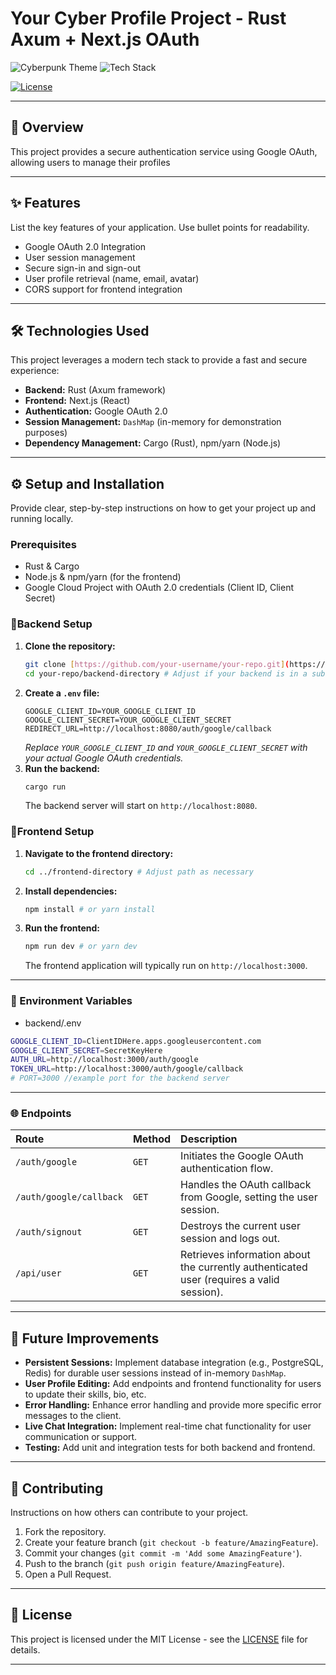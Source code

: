 # Your Cyber Profile Project - Rust Axum + Next.js OAuth

![Cyberpunk Theme](https://img.shields.io/badge/theme-cyberpunk-00ff41?style=flat)
![Tech Stack](https://img.shields.io/badge/stack-Rust%20Axum%20+%20Next.js-ff006e?style=flat)

<!-- [![Build Status](https://img.shields.io/badge/build-passing-brightgreen)](link-to-build-status) -->

[![License](https://img.shields.io/badge/license-MIT-blue)](LICENSE)

---

## 🚀 Overview

This project provides a secure authentication service using Google OAuth, allowing users to manage their profiles

---

## ✨ Features

List the key features of your application. Use bullet points for readability.

- Google OAuth 2.0 Integration
- User session management
- Secure sign-in and sign-out
- User profile retrieval (name, email, avatar)
- CORS support for frontend integration

---

## 🛠️ Technologies Used

This project leverages a modern tech stack to provide a fast and secure experience:

- **Backend:** Rust (Axum framework)
- **Frontend:** Next.js (React)
- **Authentication:** Google OAuth 2.0
- **Session Management:** `DashMap` (in-memory for demonstration purposes)
- **Dependency Management:** Cargo (Rust), npm/yarn (Node.js)

---

## ⚙️ Setup and Installation

Provide clear, step-by-step instructions on how to get your project up and running locally.

### Prerequisites

- Rust & Cargo
- Node.js & npm/yarn (for the frontend)
- Google Cloud Project with OAuth 2.0 credentials (Client ID, Client Secret)

### 🚀Backend Setup

1.  **Clone the repository:**
    ```bash
    git clone [https://github.com/your-username/your-repo.git](https://github.com/your-username/your-repo.git)
    cd your-repo/backend-directory # Adjust if your backend is in a subfolder
    ```
2.  **Create a `.env` file:**
    ```
    GOOGLE_CLIENT_ID=YOUR_GOOGLE_CLIENT_ID
    GOOGLE_CLIENT_SECRET=YOUR_GOOGLE_CLIENT_SECRET
    REDIRECT_URL=http://localhost:8080/auth/google/callback
    ```
    _Replace `YOUR_GOOGLE_CLIENT_ID` and `YOUR_GOOGLE_CLIENT_SECRET` with your actual Google OAuth credentials._
3.  **Run the backend:**
    ```bash
    cargo run
    ```
    The backend server will start on `http://localhost:8080`.

### 🚀Frontend Setup

1.  **Navigate to the frontend directory:**
    ```bash
    cd ../frontend-directory # Adjust path as necessary
    ```
2.  **Install dependencies:**
    ```bash
    npm install # or yarn install
    ```
3.  **Run the frontend:**
    ```bash
    npm run dev # or yarn dev
    ```
    The frontend application will typically run on `http://localhost:3000`.

---

### 🔧 Environment Variables

- backend/.env

```bash
GOOGLE_CLIENT_ID=ClientIDHere.apps.googleusercontent.com
GOOGLE_CLIENT_SECRET=SecretKeyHere
AUTH_URL=http://localhost:3000/auth/google
TOKEN_URL=http://localhost:3000/auth/google/callback
# PORT=3000 //example port for the backend server
```

---

### 🌐 Endpoints

| Route                   | Method | Description                                                                              |
| :---------------------- | :----- | :--------------------------------------------------------------------------------------- |
| `/auth/google`          | `GET`  | Initiates the Google OAuth authentication flow.                                          |
| `/auth/google/callback` | `GET`  | Handles the OAuth callback from Google, setting the user session.                        |
| `/auth/signout`         | `GET`  | Destroys the current user session and logs out.                                          |
| `/api/user`             | `GET`  | Retrieves information about the currently authenticated user (requires a valid session). |

---

## 🚧 Future Improvements

- **Persistent Sessions:** Implement database integration (e.g., PostgreSQL, Redis) for durable user sessions instead of in-memory `DashMap`.
- **User Profile Editing:** Add endpoints and frontend functionality for users to update their skills, bio, etc.
- **Error Handling:** Enhance error handling and provide more specific error messages to the client.
- **Live Chat Integration:** Implement real-time chat functionality for user communication or support.
- **Testing:** Add unit and integration tests for both backend and frontend.

---

## 🤝 Contributing

Instructions on how others can contribute to your project.

1.  Fork the repository.
2.  Create your feature branch (`git checkout -b feature/AmazingFeature`).
3.  Commit your changes (`git commit -m 'Add some AmazingFeature'`).
4.  Push to the branch (`git push origin feature/AmazingFeature`).
5.  Open a Pull Request.

---

## 📄 License

This project is licensed under the MIT License - see the [LICENSE](LICENSE) file for details.

---

